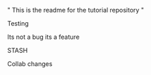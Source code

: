 " This is the readme for the tutorial repository "

Testing

Its not a bug its a feature

STASH

Collab changes